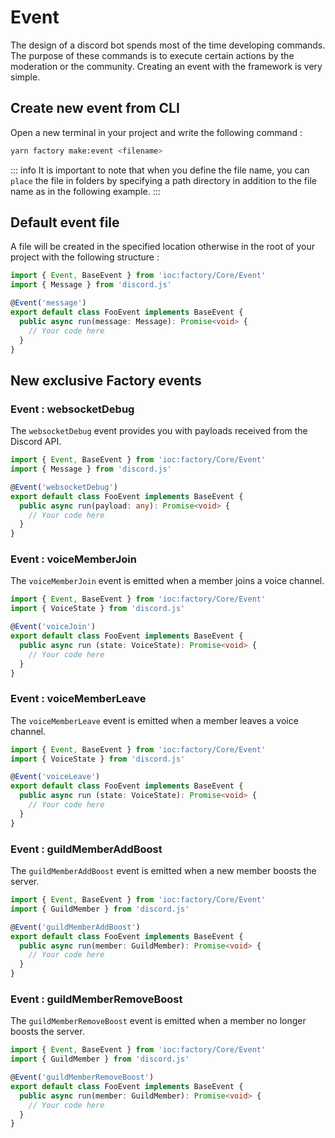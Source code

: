 # Event
The design of a discord bot spends most of the time developing commands. The purpose of these commands is to execute certain actions by the moderation or the community.
Creating an event with the framework is very simple.

## Create new event from CLI
Open a new terminal in your project and write the following command :

```bash
yarn factory make:event <filename>
```
::: info
It is important to note that when you define the file name, you can `place` the file in folders by specifying a path directory in addition to the file name as in the following example.
:::

## Default event file
A file will be created in the specified location otherwise in the root of your project with the following structure :

```ts
import { Event, BaseEvent } from 'ioc:factory/Core/Event'
import { Message } from 'discord.js'

@Event('message')
export default class FooEvent implements BaseEvent {
  public async run(message: Message): Promise<void> {
    // Your code here
  }
}
```

## New exclusive Factory events

### Event : websocketDebug
The `websocketDebug` event provides you with payloads received from the Discord API.
```ts
import { Event, BaseEvent } from 'ioc:factory/Core/Event'
import { Message } from 'discord.js'

@Event('websocketDebug')
export default class FooEvent implements BaseEvent {
  public async run(payload: any): Promise<void> {
    // Your code here
  }
}
```

### Event : voiceMemberJoin
The `voiceMemberJoin` event is emitted when a member joins a voice channel.

```ts
import { Event, BaseEvent } from 'ioc:factory/Core/Event'
import { VoiceState } from 'discord.js'

@Event('voiceJoin')
export default class FooEvent implements BaseEvent {
  public async run (state: VoiceState): Promise<void> {
    // Your code here
  }
}
```

### Event : voiceMemberLeave
The `voiceMemberLeave` event is emitted when a member leaves a voice channel.

```ts
import { Event, BaseEvent } from 'ioc:factory/Core/Event'
import { VoiceState } from 'discord.js'

@Event('voiceLeave')
export default class FooEvent implements BaseEvent {
  public async run (state: VoiceState): Promise<void> {
    // Your code here
  }
}
```

### Event : guildMemberAddBoost
The `guildMemberAddBoost` event is emitted when a new member boosts the server.
```ts
import { Event, BaseEvent } from 'ioc:factory/Core/Event'
import { GuildMember } from 'discord.js'

@Event('guildMemberAddBoost')
export default class FooEvent implements BaseEvent {
  public async run(member: GuildMember): Promise<void> {
    // Your code here
  }
}
```

### Event : guildMemberRemoveBoost
The `guildMemberRemoveBoost` event is emitted when a member no longer boosts the server.
```ts
import { Event, BaseEvent } from 'ioc:factory/Core/Event'
import { GuildMember } from 'discord.js'

@Event('guildMemberRemoveBoost')
export default class FooEvent implements BaseEvent {
  public async run(member: GuildMember): Promise<void> {
    // Your code here
  }
}
```